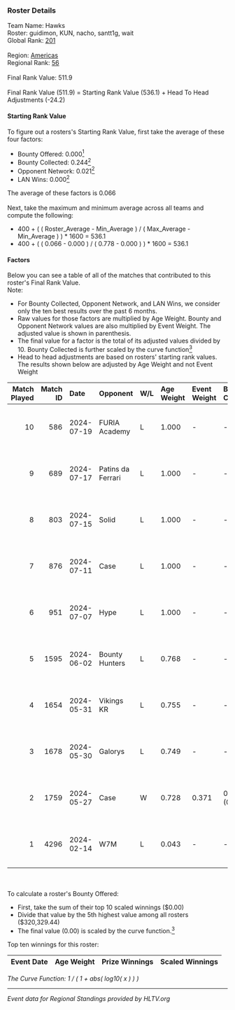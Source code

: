 ### Roster Details<br />
Team Name: Hawks<br />
Roster: guidimon, KUN, nacho, santt1g, wait<br />
Global Rank: [201](../standings_global.md)<br />
<br />
Region: [Americas]( ../standings_americas.md)<br />
Regional Rank: [56]( ../standings_americas.md)<br />
<br />
Final Rank Value:  511.9<br />
<br />
Final Rank Value (511.9) = Starting Rank Value (536.1) + Head To Head Adjustments (-24.2)<br />

#### Starting Rank Value<br />
To figure out a rosters's Starting Rank Value, first take the average of these four factors:<br />
- Bounty Offered: 0.000[<sup>1</sup>](#table2)
- Bounty Collected: 0.244[<sup>2</sup>](#table1)
- Opponent Network: 0.021[<sup>2</sup>](#table1)
- LAN Wins: 0.000[<sup>2</sup>](#table1)

The average of these factors is 0.066<br />
<br />
Next, take the maximum and minimum average across all teams and compute the following:<br />
- 400 + ( ( Roster_Average - Min_Average ) / ( Max_Average - Min_Average ) ) * 1600 = 536.1
- 400 + ( ( 0.066 - 0.000 ) / ( 0.778 - 0.000 ) ) * 1600 = 536.1


#### Factors<br />
Below you can see a table of all of the matches that contributed to this roster's Final Rank Value.<br />
Note:<br />

- For Bounty Collected, Opponent Network, and LAN Wins, we consider only the ten best results over the past 6 months.
- Raw values for those factors are multiplied by Age Weight. Bounty and Opponent Network values are also multiplied by Event Weight. The adjusted value is shown in parenthesis.
- The final value for a factor is the total of its adjusted values divided by 10. Bounty Collected is further scaled by the curve function[<sup>3</sup>](#curveFunction)
- Head to head adjustments are based on rosters' starting rank values. The results shown below are adjusted by Age Weight and not Event Weight
<span id="table1"></span><br />


| Match Played | Match ID | Date       | Opponent          | W/L | Age Weight | Event Weight | Bounty Collected | Opponent Network | LAN Wins  | H2H Adj. | Roster                               |
| -: | -: | :- | :- | :- | :- | :- | :- | :- | :- | -: | :- |
|           10 |      586 | 2024-07-19 | FURIA Academy     | L   | 1.000      | -            | -                | -                | -         |   -15.41 | guidimon, KUN, nacho, santt1g, wait  |
|            9 |      689 | 2024-07-17 | Patins da Ferrari | L   | 1.000      | -            | -                | -                | -         |    -5.72 | guidimon, KUN, nacho, santt1g, wait  |
|            8 |      803 | 2024-07-15 | Solid             | L   | 1.000      | -            | -                | -                | -         |    -4.67 | guidimon, KUN, nacho, santt1g, wait  |
|            7 |      876 | 2024-07-11 | Case              | L   | 1.000      | -            | -                | -                | -         |    -4.12 | guidimon, KUN, nacho, santt1g, wait  |
|            6 |      951 | 2024-07-07 | Hype              | L   | 1.000      | -            | -                | -                | -         |    -3.67 | F4QQ, guidimon, KUN, santt1g, wait   |
|            5 |     1595 | 2024-06-02 | Bounty Hunters    | L   | 0.768      | -            | -                | -                | -         |    -3.38 | ABM, christo, guidimon, KUN, santt1g |
|            4 |     1654 | 2024-05-31 | Vikings KR        | L   | 0.755      | -            | -                | -                | -         |    -4.51 | ABM, christo, guidimon, KUN, santt1g |
|            3 |     1678 | 2024-05-30 | Galorys           | L   | 0.749      | -            | -                | -                | -         |    -2.89 | ABM, christo, guidimon, KUN, santt1g |
|            2 |     1759 | 2024-05-27 | Case              | W   | 0.728      | 0.371        | 0.029 (0.008)    | 0.778 (0.210)    | 0 (0.000) |    20.42 | ABM, christo, guidimon, KUN, santt1g |
|            1 |     4296 | 2024-02-14 | W7M               | L   | 0.043      | -            | -                | -                | -         |    -0.21 | guidimon, KUN, nacho, nasher, PABLEK |

<br />
<span id="table2"></span><br />
To calculate a roster's Bounty Offered:<br />

- First, take the sum of their top 10 scaled winnings ($0.00)
- Divide that value by the 5th highest value among all rosters ($320,329.44)
- The final value (0.00) is scaled by the curve function.[<sup>3</sup>](#curveFunction)

Top ten winnings for this roster:<br />

| Event Date | Age Weight | Prize Winnings | Scaled Winnings |
| :- | -: | :- | :- |


<span id="curveFunction"></span>_The Curve Function: 1 / ( 1 + abs( log10( x ) ) )_<br />

---
_Event data for Regional Standings provided by HLTV.org_<br />

